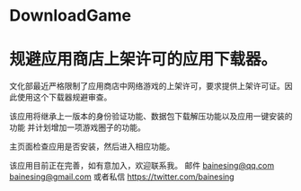 # DownloadGame
规避应用商店上架许可的应用下载器。
======
文化部最近严格限制了应用商店中网络游戏的上架许可，要求提供上架许可证。因此使用这个下载器规避审查。



该应用将继承上一版本的身份验证功能、数据包下载解压功能以及应用一键安装的功能
并计划增加一项游戏圈子的功能。


主页面检查应用是否安装，然后进入相应功能。




该应用目前正在完善，如有意加入，欢迎联系我。
邮件
bainesing@qq.com
bainesing@gmail.com
或者私信
https://twitter.com/bainesing
